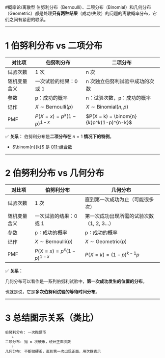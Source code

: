 #概率论/离散型
伯努利分布（Bernoulli）、二项分布（Binomial）和几何分布（Geometric）都是处理**只有两种结果**（成功/失败）的问题的离散概率分布，它们之间有紧密的联系。

---

# 1 伯努利分布 vs 二项分布

| **对比项** | **伯努利分布**                    | **二项分布**                                |
| ------- | ---------------------------- | --------------------------------------- |
| 试验次数    | 1 次                          | n 次                                     |
| 随机变量含义  | 一次试验的结果：0 或 1                | n 次独立伯努利试验中成功的次数                        |
| 参数      | p：成功的概率                      | n：试验次数，p：成功的概率                          |
| 记作      | $X \sim \text{Bernoulli}(p)$ | $X \sim \text{Binomial}(n, p)$          |
| PMF     | $P(X = x) = p^x(1-p)^{1-x}$  | $P(X = k) = \binom{n}{k}p^k(1-p)^{n-k}$ |

✅ **关系：**
伯努利分布是**二项分布在** $n = 1$ **情况下的特例**。

+ $\binom{n}{k}$ 是 [011-组合数](011-组合数.md)

---

# 2 伯努利分布 vs 几何分布

| **对比项** | **伯努利分布**                    | **几何分布**                     |
| ------- | ---------------------------- | ---------------------------- |
| 试验次数    | 1 次                          | 直到第一次成功为止（可能很多次）             |
| 随机变量含义  | 一次试验的结果：0 或 1                | 第一次成功出现所需的试验次数（1, 2, 3…）     |
| 参数      | p：成功的概率                      | p：成功的概率                      |
| 记作      | $X \sim \text{Bernoulli}(p)$ | $X \sim \text{Geometric}(p)$ |
| PMF     | $P(X = x) = p^x(1-p)^{1-x}$  | $P(X = k) = (1-p)^{k-1}p$    |

✅ **关系：**

几何分布可以看作是一系列伯努利试验中，**第一次成功发生的位置的分布**。

也就是说，它是**多次伯努利试验的等待时间分布**。

---

# 3 总结图示关系（类比）

```
伯努利分布: 一次抛硬币
   ↓
二项分布: 抛 n 次硬币，统计正面次数
   ↓
几何分布: 不断抛硬币，直到第一次出现正面，用次数表示
```
